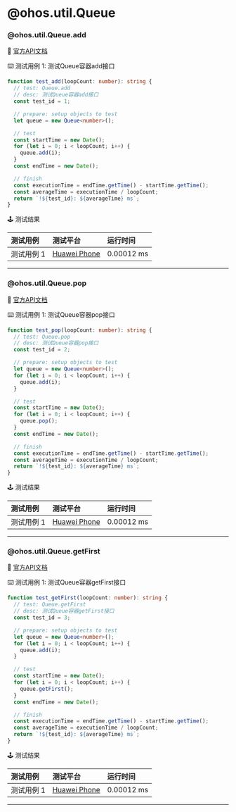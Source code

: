 # @ohos.util.Queue

### @ohos.util.Queue.add

:book: [官方API文档](https://developer.huawei.com/consumer/cn/doc/harmonyos-references-V2/js-apis-queue-0000001427745120-V2#ZH-CN_TOPIC_0000001573929045__add)

:keyboard: 测试用例 1: 测试Queue容器add接口

```typescript
function test_add(loopCount: number): string {
  // test: Queue.add
  // desc: 测试Queue容器add接口
  const test_id = 1;

  // prepare: setup objects to test
  let queue = new Queue<number>();

  // test
  const startTime = new Date();
  for (let i = 0; i < loopCount; i++) {
    queue.add(i);
  }
  const endTime = new Date();

  // finish
  const executionTime = endTime.getTime() - startTime.getTime();
  const averageTime = executionTime / loopCount;
  return `!${test_id}: ${averageTime} ms`;
}
```

:joystick: 测试结果

| 测试用例   | 测试平台           | 运行时间        |
|:-------|:---------------|:------------|
| 测试用例 1 | [Huawei Phone] | 0.00012 ms |

---

### @ohos.util.Queue.pop

:book: [官方API文档](https://developer.huawei.com/consumer/cn/doc/harmonyos-references-V2/js-apis-queue-0000001427745120-V2#ZH-CN_TOPIC_0000001573929045__pop)

:keyboard: 测试用例 1: 测试Queue容器pop接口

```typescript
function test_pop(loopCount: number): string {
  // test: Queue.pop
  // desc: 测试Queue容器pop接口
  const test_id = 2;

  // prepare: setup objects to test
  let queue = new Queue<number>();
  for (let i = 0; i < loopCount; i++) {
    queue.add(i);
  }

  // test
  const startTime = new Date();
  for (let i = 0; i < loopCount; i++) {
    queue.pop();
  }
  const endTime = new Date();

  // finish
  const executionTime = endTime.getTime() - startTime.getTime();
  const averageTime = executionTime / loopCount;
  return `!${test_id}: ${averageTime} ms`;
}
```

:joystick: 测试结果

| 测试用例   | 测试平台           | 运行时间        |
|:-------|:---------------|:------------|
| 测试用例 1 | [Huawei Phone] | 0.00012 ms |

---

### @ohos.util.Queue.getFirst

:book: [官方API文档](https://developer.huawei.com/consumer/cn/doc/harmonyos-references-V2/js-apis-queue-0000001427745120-V2#ZH-CN_TOPIC_0000001573929045__getfirst)

:keyboard: 测试用例 1: 测试Queue容器getFirst接口

```typescript
function test_getFirst(loopCount: number): string {
  // test: Queue.getFirst
  // desc: 测试Queue容器getFirst接口
  const test_id = 3;

  // prepare: setup objects to test
  let queue = new Queue<number>();
  for (let i = 0; i < loopCount; i++) {
    queue.add(i);
  }

  // test
  const startTime = new Date();
  for (let i = 0; i < loopCount; i++) {
    queue.getFirst();
  }
  const endTime = new Date();

  // finish
  const executionTime = endTime.getTime() - startTime.getTime();
  const averageTime = executionTime / loopCount;
  return `!${test_id}: ${averageTime} ms`;
}
```

:joystick: 测试结果

| 测试用例   | 测试平台           | 运行时间        |
|:-------|:---------------|:------------|
| 测试用例 1 | [Huawei Phone] | 0.00012 ms |

[Huawei Phone]: ../../../device#huawei-phone

---

